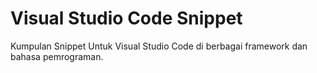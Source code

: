 # Visual Studio Code Snippet
Kumpulan Snippet Untuk Visual Studio Code di berbagai framework dan bahasa pemrograman.
